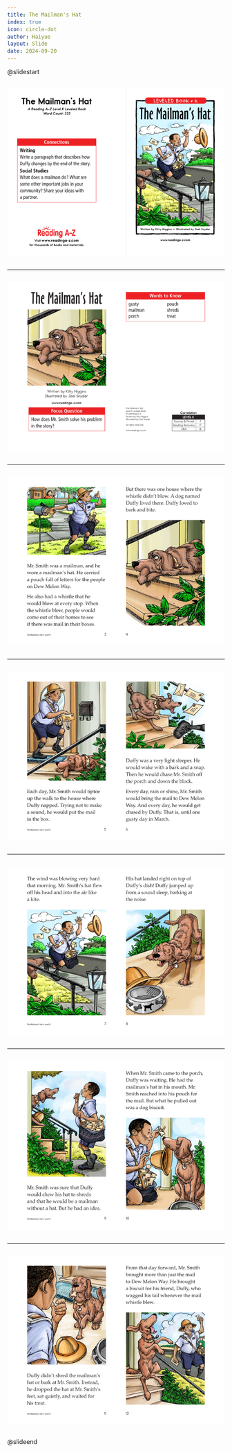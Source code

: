 ```yaml
---
title: The Mailman's Hat
index: true
icon: circle-dot
author: Haiyue
layout: Slide
date: 2024-09-20
---
```

 
@slidestart

<div style="display:flex">
<div style="flex:1">

![](/data/english/reading/Level-K/The%20Mailman's%20Hat/001.png)
</div>
<div style="flex:1">

![](/data/english/reading/Level-K/The%20Mailman's%20Hat/002.png)
</div>
</div>

---

<div style="display:flex">
<div style="flex:1">

![](/data/english/reading/Level-K/The%20Mailman's%20Hat/003.png)
</div>
<div style="flex:1">

![](/data/english/reading/Level-K/The%20Mailman's%20Hat/004.png)
</div>
</div>

---

<div style="display:flex">
<div style="flex:1">

![](/data/english/reading/Level-K/The%20Mailman's%20Hat/005.png)
</div>
<div style="flex:1">

![](/data/english/reading/Level-K/The%20Mailman's%20Hat/006.png)
</div>
</div>

---

<div style="display:flex">
<div style="flex:1">

![](/data/english/reading/Level-K/The%20Mailman's%20Hat/007.png)
</div>
<div style="flex:1">

![](/data/english/reading/Level-K/The%20Mailman's%20Hat/008.png)
</div>
</div>

---

<div style="display:flex">
<div style="flex:1">

![](/data/english/reading/Level-K/The%20Mailman's%20Hat/009.png)
</div>
<div style="flex:1">

![](/data/english/reading/Level-K/The%20Mailman's%20Hat/010.png)
</div>
</div>

---

<div style="display:flex">
<div style="flex:1">

![](/data/english/reading/Level-K/The%20Mailman's%20Hat/011.png)
</div>
<div style="flex:1">

![](/data/english/reading/Level-K/The%20Mailman's%20Hat/012.png)
</div>
</div>

---

<div style="display:flex">
<div style="flex:1">

![](/data/english/reading/Level-K/The%20Mailman's%20Hat/013.png)
</div>
<div style="flex:1">

![](/data/english/reading/Level-K/The%20Mailman's%20Hat/014.png)
</div>
</div>

@slideend